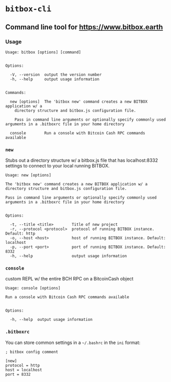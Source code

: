 # `bitbox-cli`

## Command line tool for https://www.bitbox.earth

### Usage

```
Usage: bitbox [options] [command]


Options:

  -V, --version  output the version number
  -h, --help     output usage information


Commands:

  new [options]  The 'bitbox new' command creates a new BITBOX application w/ a
    directory structure and bitbox.js configuration file.

    Pass in command line arguments or optionally specify commonly used arguments in a .bitboxrc file in your home directory

  console        Run a console with Bitcoin Cash RPC commands available
```

### `new`

Stubs out a directory structure w/ a bitbox.js file that has localhost:8332 settings to connect to your local running BITBOX.

```
Usage: new [options]

The 'bitbox new' command creates a new BITBOX application w/ a
directory structure and bitbox.js configuration file.

Pass in command line arguments or optionally specify commonly used arguments in a .bitboxrc file in your home directory


Options:

  -t, --title <title>        Title of new project
  -r, --protocol <protocol>  protocol of running BITBOX instance. Default: http
  -o, --host <host>          host of running BITBOX instance. Default: localhost
  -p, --port <port>          port of running BITBOX instance. Default: 8332
  -h, --help                 output usage information
```

### `console`

custom REPL w/ the entire BCH RPC on a BitcoinCash object

```
Usage: console [options]

Run a console with Bitcoin Cash RPC commands available


Options:

  -h, --help  output usage information
```

### `.bitboxrc`

You can store common settings in a `~/.bashrc` in the `ini` format:

```
; bitbox config comment

[new]
protocol = http
host = localhost
port = 8332
```
